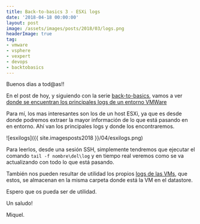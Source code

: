 ```yaml
---
title: Back-to-basics 3 - ESXi logs
date: '2018-04-18 00:00:00'
layout: post
image: /assets/images/posts/2018/03/logs.png
headerImage: true
tag:
- vmware
- vsphere
- vexpert
- devops
- backtobasics
---
```


Buenos dias a tod@as!!

En el post de hoy, y siguiendo con la serie [back-to-basics](https://miquelmariano.github.io/tag/#backtobasics), vamos a ver [donde se encuentran los principales logs de un entorno VMWare](https://kb.vmware.com/s/article/1021806)

Para mí, los mas interesantes son los de un host ESXi, ya que es desde donde podremos extraer la mayor información de lo que está pasando en en entorno. Ahí van los principales logs y donde los encontraremos.

![esxilogs]({{ site.imagesposts2018 }}/04/esxilogs.png)

Para leerlos, desde una sesión SSH, simplemente tendremos que ejecutar el comando `tail -f nombre\del\log` y en tiempo real veremos como se va actualizando con todo lo que está pasando.

También nos pueden resultar de utilidad los propios [logs de las VMs](https://www.ncora.com/blog/configuracion-de-logs-en-maquinas-virtuales/), que estos, se almacenan en la misma carpeta donde está la VM en el datastore.

Espero que os pueda ser de utilidad.


Un saludo!

Miquel.


